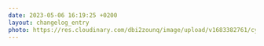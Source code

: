 ```yaml
---
date: 2023-05-06 16:19:25 +0200
layout: changelog_entry
photo: https://res.cloudinary.com/dbi2zounq/image/upload/v1683382761/cya9la68ivi2iimpliw9.jpg
---
```


